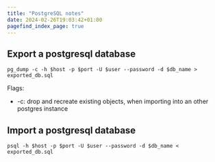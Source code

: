 ```yaml
---
title: "PostgreSQL notes"
date: 2024-02-26T19:03:42+01:00
pagefind_index_page: true
---
```


## Export a postgresql database

```terminal
pg_dump -c -h $host -p $port -U $user --password -d $db_name > exported_db.sql
```

Flags:
* -c: drop and recreate existing objects, when importing into an other postgres instance

## Import a postgresql database

```terminal
psql -h $host -p $port -U $user --password -d $db_name < exported_db.sql
```
